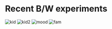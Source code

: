 # Recent B/W experiments

![kid](/images/photoroll/DSCF0752.jpg)
![kid2](/images/photoroll/DSCF4384.jpg)
![mood](/images/photoroll/DSCF0719.jpg)
![fam](/images/photoroll/DSCF0546.jpg)
